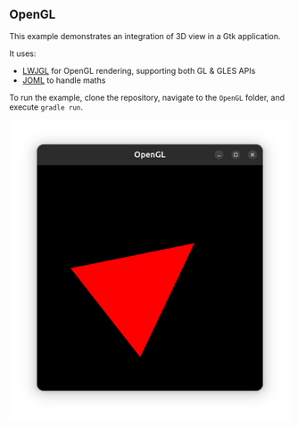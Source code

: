 ## OpenGL

This example demonstrates an integration of 3D view in a Gtk application.

It uses:
* [LWJGL](https://www.lwjgl.org/) for OpenGL rendering, supporting both GL & GLES APIs
* [JOML](https://github.com/JOML-CI/JOML) to handle maths

To run the example, clone the repository, navigate to the `OpenGL` folder, and execute `gradle run`.

![OpenGL screenshot](opengl.png)
